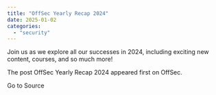 ```yaml
---
title: "OffSec Yearly Recap 2024"
date: 2025-01-02
categories: 
  - "security"
---
```


Join us as we explore all our successes in 2024, including exciting new content, courses, and so much more!

The post OffSec Yearly Recap 2024 appeared first on OffSec.

Go to Source
